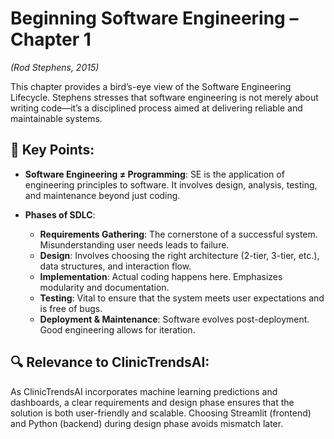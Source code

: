# Beginning Software Engineering – Chapter 1  
*(Rod Stephens, 2015)*

This chapter provides a bird’s-eye view of the Software Engineering Lifecycle. Stephens stresses that software engineering is not merely about writing code—it’s a disciplined process aimed at delivering reliable and maintainable systems.

## 🔑 Key Points:

- **Software Engineering ≠ Programming**: SE is the application of engineering principles to software. It involves design, analysis, testing, and maintenance beyond just coding.

- **Phases of SDLC**:
  - **Requirements Gathering**: The cornerstone of a successful system. Misunderstanding user needs leads to failure.
  - **Design**: Involves choosing the right architecture (2-tier, 3-tier, etc.), data structures, and interaction flow.
  - **Implementation**: Actual coding happens here. Emphasizes modularity and documentation.
  - **Testing**: Vital to ensure that the system meets user expectations and is free of bugs.
  - **Deployment & Maintenance**: Software evolves post-deployment. Good engineering allows for iteration.

## 🔍 Relevance to ClinicTrendsAI:

As ClinicTrendsAI incorporates machine learning predictions and dashboards, a clear requirements and design phase ensures that the solution is both user-friendly and scalable. Choosing Streamlit (frontend) and Python (backend) during design phase avoids mismatch later.
